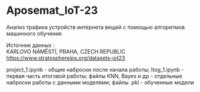 # Aposemat_IoT-23	
Анализ трафика устройств интернета вещей с помощью алгоритмов машинного обучения	

Источник данных :	
KARLOVO NÁMĚSTÍ, PRAHA, CZECH REPUBLIC	
https://www.stratosphereips.org/datasets-iot23	

project_1.ipynb - общие наброски после начала работы;
Itog_1.ipynb - первая часть итоговой работы;
файлы KNN, Bayes и др - отдельные наброски работы с данными моделями;
файлы .pkl - обученные модели
